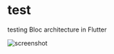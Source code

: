 # test

testing Bloc architecture in Flutter

![screenshot](https://sun9-86.userapi.com/impg/Gilqc-wuP0toYQgi0tHGK7-tYrDJdp7zkXp6VQ/G2GX6tKINdg.jpg?size=429x859&quality=96&sign=1eb0c51cdbd023bd139507abdf44fec2&type=album)
